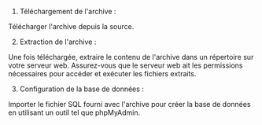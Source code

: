 1. Téléchargement de l'archive :

Télécharger l'archive depuis la source.

2. Extraction de l'archive :

Une fois téléchargée, extraire le contenu de l'archive dans un répertoire sur votre serveur web. Assurez-vous que le serveur web ait les permissions nécessaires pour accéder et exécuter les fichiers extraits.

3. Configuration de la base de données :

Importer le fichier SQL fourni avec l'archive pour créer la base de données en utilisant un outil tel que phpMyAdmin.